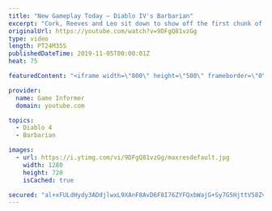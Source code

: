 ```yaml
---
title: "New Gameplay Today – Diablo IV's Barbarian"
excerpt: "Cork, Reeves and Leo sit down to show off the first chunk of Diablo IV gameplay we captured in our visit to Blizzard for Game Informer's latest cover story, ..."
originalUrl: https://youtube.com/watch?v=9DFgQ81vzGg
type: video
length: PT24M35S
publishedDateTime: 2019-11-05T00:00:01Z
heat: 75

featuredContent: "<iframe width=\"800\" height=\"500\" frameborder=\"0\" src=\"https://www.youtube.com/embed/9DFgQ81vzGg\" allow=\"accelerometer; autoplay; encrypted-media; gyroscope; picture-in-picture\" allowfullscreen></iframe>"

provider:
  name: Game Informer
  domain: youtube.com

topics:
  - Diablo 4
  - Barbarian

images:
  - url: https://i.ytimg.com/vi/9DFgQ81vzGg/maxresdefault.jpg
    width: 1280
    height: 720
    isCached: true

secured: "al+xFULdHydy3ADdjlwxL9XAnF8AvD6F8I76ZYFQxbWajG+Sy7G5HjttV58ZvzK4rAJHo+eVrVYwKPuLv0DTy27VDCjXIZDkTf2VRZvYJb+nGP8WZ9BZ/aRcVNFYET+VNwobWPt9SOa5VxNxCDVL6YNiYZpG9/3THaqp/X+SbRRorv0MM3rdUczYBOY8Ubk/5aokdCc/7Zlv+7XdjDLqRGVNMD6UBstv8MGEec8XnK6EkdK3oS5slb4YYmUj/pr5biKUKM4K8MRpGEEDUPkzxJbXWDYVj88zcPpaGTmNQ3O/A1C0HQPEg+V7EBfzrURlM52M6iXowS/1JQkl8rXAR7E3M292z0tCux9DlVxIYA3CzomDm503UonwtoXHQK+qh/QaH+JCwif7gI+2D+x4gM1f3Aq1yUvUaHuJrLR0sdbdPmcRzT1sWblqo1AfFINf;pE4QlIfjt07BWp6ZdajoaA=="
---
```


